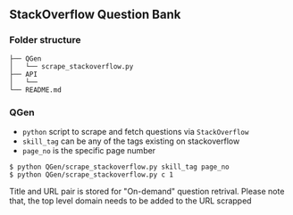 ## StackOverflow Question Bank

### Folder structure

```
├── QGen
│   └── scrape_stackoverflow.py
├── API
│   └── 
└── README.md 
```

### QGen

* ```python``` script to scrape and fetch questions via ```StackOverflow``` 
* ```skill_tag``` can be any of the tags existing on stackoverflow
* ```page_no``` is the specific page number 

```
$ python QGen/scrape_stackoverflow.py skill_tag page_no
$ python QGen/scrape_stackoverflow.py c 1

```

Title and URL pair is stored for "On-demand" question retrival. Please note that, the top level domain needs to be added to the URL scrapped



